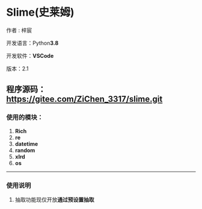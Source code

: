 # **Slime(史莱姆)**
作者 : 梓宸

开发语言：Python**3.8**

开发软件：**VSCode**

版本：2.1

程序源码：https://gitee.com/ZiChen_3317/slime.git
---
### **使用的模块：**
1.  **Rich** 
2. **re**
3. **datetime**
4. **random**
5. **xlrd**
6. **os**
---
### **​使用说明**
1. 抽取功能现仅开放**通过预设置抽取**